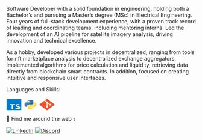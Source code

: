 <p>
Software Developer with a solid foundation in engineering, holding both a Bachelor’s and pursuing a Master’s
degree (MSc) in Electrical Engineering. Four years of full-stack development experience, with a proven track
record of leading and coordinating teams, including mentoring interns. Led the development of an AI pipeline
for satellite imagery analysis, driving innovation and technical excellence.

As a hobby, developed various projects in decentralized, ranging from tools for nft marketplace analysis to
decentralized exchange aggregators. Implemented algorithms for price calculation and liquidity, retrieving data directly from blockchain smart contracts. In addition, focused on creating intuitive and responsive user
interfaces.</p>
 
<p align="left">
  Languages and Skills: <br>
  <br>
  <img align="center" alt="Typescript" height="30" width="40" src="https://raw.githubusercontent.com/devicons/devicon/refs/heads/master/icons/typescript/typescript-plain.svg">
  <img align="center" alt="Python" height="30" width="40" src="https://raw.githubusercontent.com/devicons/devicon/master/icons/python/python-original.svg">
  <img align="center" alt="Git" height="30" width="40" src="https://raw.githubusercontent.com/devicons/devicon/master/icons/git/git-original.svg">
</p>

<p align="left">
  💌 Find me around the web ⤵️
</p>

[![LinkedIn](https://img.shields.io/badge/LinkedIn-0077B5?style=for-the-badge&logo=linkedin&logoColor=white)](https://www.linkedin.com/in/ivesfurtado)
[![Discord](https://img.shields.io/badge/Discord-5865F2?style=for-the-badge&logo=discord&logoColor=white)](https://discordapp.com/users/270644591378563074)
